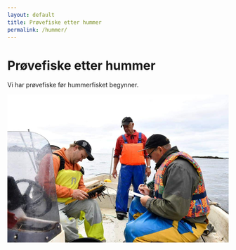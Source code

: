 ```yaml
---
layout: default
title: Prøvefiske etter hummer
permalink: /hummer/
---
```


# Prøvefiske etter hummer

Vi har prøvefiske før hummerfisket begynner.

![Alternativ tekst](/assets/img/hummer/1.jpg)
